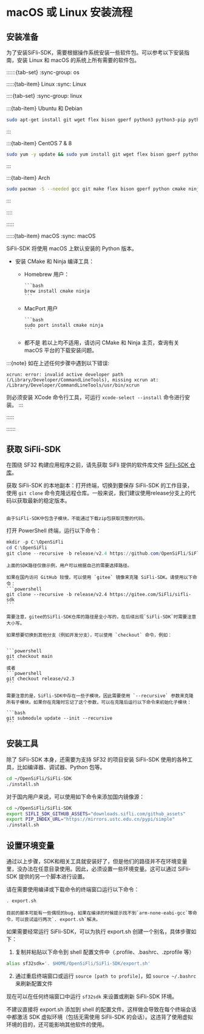 # macOS 或 Linux 安装流程

## 安装准备

为了安装SiFli-SDK，需要根据操作系统安装一些软件包。可以参考以下安装指南，安装 Linux 和 macOS 的系统上所有需要的软件包。

::::::{tab-set}
:sync-group: os

:::::{tab-item} Linux
:sync: Linux

::::{tab-set}
:sync-group: linux

:::{tab-item} Ubuntu 和 Debian

```bash
sudo apt-get install git wget flex bison gperf python3 python3-pip python3-venv cmake ninja-build ccache libffi-dev libssl-dev dfu-util libusb-1.0-0
```

:::

:::{tab-item} CentOS 7 & 8

```bash
sudo yum -y update && sudo yum install git wget flex bison gperf python3 python3-setuptools cmake ninja-build ccache dfu-util libusbx
```

:::

:::{tab-item} Arch

```bash
sudo pacman -S --needed gcc git make flex bison gperf python cmake ninja ccache dfu-util libusb python-pip
```

:::

::::

:::::

:::::{tab-item} macOS
:sync: macOS

SiFli-SDK 将使用 macOS 上默认安装的 Python 版本。

- 安装 CMake 和 Ninja 编译工具：
  - Homebrew 用户：

        ```bash
        brew install cmake ninja
        ```

  - MacPort 用户

        ```bash
        sudo port install cmake ninja
        ```

  - 都不是
        若以上均不适用，请访问 CMake 和 Ninja 主页，查询有关 macOS 平台的下载安装问题。

:::{note}
如在上述任何步骤中遇到以下错误:

```
xcrun: error: invalid active developer path (/Library/Developer/CommandLineTools), missing xcrun at: /Library/Developer/CommandLineTools/usr/bin/xcrun
```

则必须安装 XCode 命令行工具，可运行 `xcode-select --install` 命令进行安装。
:::

:::::

::::::

## 获取 SiFli-SDK

在围绕 SF32 构建应用程序之前，请先获取 SiFli 提供的软件库文件 [SiFli-SDK 仓库](https://github.com/OpenSiFli/SiFli-SDK)。

获取 SiFli-SDK 的本地副本：打开终端，切换到要保存 SiFli-SDK 的工作目录，使用 `git clone` 命令克隆远程仓库。一般来说，我们建议使用release分支上的代码以获取最新的稳定版本。

```{warning}

由于SiFli-SDK中包含子模块，不能通过下载zip包获取完整的代码。

```

打开 PowerShell 终端，运行以下命令：

```powershell
mkdir -p C:\OpenSiFli
cd C:\OpenSiFli
git clone --recursive -b release/v2.4 https://github.com/OpenSiFli/SiFli-SDK
```

````{note}
上面的SDK路径仅做示例，用户可以根据自己的需要选择路径。

如果在国内访问 GitHub 较慢，可以使用 `gitee` 镜像来克隆 SiFli-SDK。请使用以下命令：
```powershell
git clone --recursive -b release/v2.4 https://gitee.com/SiFli/sifli-sdk
```

需要注意，gitee的SiFli-SDK仓库的路径是全小写的，在后续出现`SiFli-SDK`时需要注意大小写。
````

````{note}
如果想要切换到其他分支（例如开发分支），可以使用 `checkout` 命令，例如：


```powershell
git checkout main
```
或者
```powershell
git checkout release/v2.3
```

````

````{note}
需要注意的是，SiFli-SDK中存在一些子模块，因此需要使用 `--recursive` 参数来克隆所有子模块。如果你在克隆时忘记了这个参数，可以在克隆后运行以下命令来初始化子模块：

```bash
git submodule update --init --recursive
```
````

## 安装工具

除了 SiFli-SDK 本身，还需要为支持 SF32 的项目安装 SiFli-SDK 使用的各种工具，比如编译器、调试器、Python 包等。

```bash
cd ~/OpenSiFli/SiFli-SDK
./install.sh
```

对于国内用户来说，可以使用如下命令来添加国内镜像源：

```bash
cd ~/OpenSiFli/SiFli-SDK
export SIFLI_SDK_GITHUB_ASSETS="downloads.sifli.com/github_assets"
export PIP_INDEX_URL="https://mirrors.ustc.edu.cn/pypi/simple"
./install.sh
```

## 设置环境变量

通过以上步骤，SDK和相关工具就安装好了，但是他们的路径并不在环境变量里，没办法在任意目录使用。因此，必须设置一些环境变量。这可以通过 SiFli-SDK 提供的另一个脚本进行设置。

请在需要使用编译或下载命令的终端窗口运行以下命令：

```bash
. export.sh
```

```{note}
目前的脚本可能有一些偶现的bug，如果在编译的时候提示找不到`arm-none-eabi-gcc`等命令，可以尝试运行两次`. export.sh`解决。
```

如果需要经常运行 SiFli-SDK，可以为执行 export.sh 创建一个别名，具体步骤如下：

1. 复制并粘贴以下命令到 shell 配置文件中（.profile、.bashrc、.zprofile 等）

```bash
alias sf32sdk='. $HOME/OpenSiFli/SiFli-SDK/export.sh'
```

2. 通过重启终端窗口或运行 `source [path to profile]`，如 `source ~/.bashrc` 来刷新配置文件

现在可以在任何终端窗口中运行 `sf32sdk` 来设置或刷新 SiFli-SDK 环境。

不建议直接将 export.sh 添加到 shell 的配置文件。这样做会导致在每个终端会话中都激活 SDK 虚拟环境（包括无需使用 SiFli-SDK 的会话）。这违背了使用虚拟环境的目的，还可能影响其他软件的使用。
